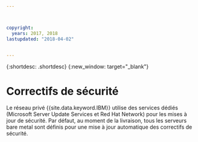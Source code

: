 ```yaml
---



copyright:
  years: 2017, 2018
lastupdated: "2018-04-02"


---
```


{:shortdesc: .shortdesc}
{:new_window: target="_blank"}


# Correctifs de sécurité

Le réseau privé {{site.data.keyword.IBM}} utilise des services dédiés (Microsoft Server Update Services et Red Hat Network) pour les mises à jour de sécurité. Par défaut, au moment de la livraison, tous les serveurs bare metal sont définis pour une mise à jour automatique des correctifs de sécurité. 
